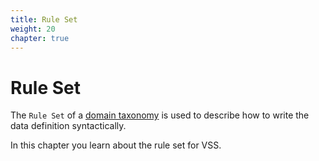 ```yaml
---
title: Rule Set
weight: 20
chapter: true
---
```


# Rule Set

The `Rule Set` of a [domain taxonomy](/vehicle_signal_specification/introduction/taxonomy/) is used to describe how to write the data definition syntactically.

In this chapter you learn about the rule set for VSS.
